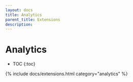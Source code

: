 ```yaml
---
layout: docs
title: Analytics
parent_title: Extensions
description:
---
```


# Analytics

* TOC
{:toc}

{% include docs/extensions.html category="analytics" %}
